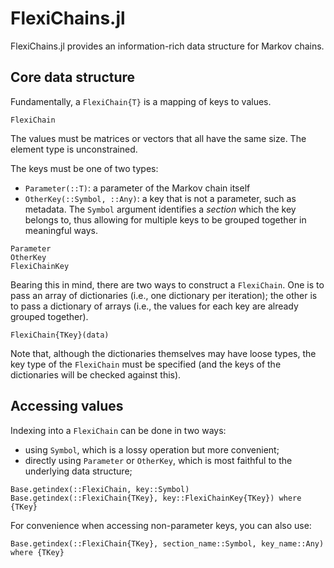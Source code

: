 # FlexiChains.jl

FlexiChains.jl provides an information-rich data structure for Markov chains.

## Core data structure

Fundamentally, a `FlexiChain{T}` is a mapping of keys to values.

```@docs
FlexiChain
```

The values must be matrices or vectors that all have the same size.
The element type is unconstrained.

The keys must be one of two types:
- `Parameter(::T)`: a parameter of the Markov chain itself
- `OtherKey(::Symbol, ::Any)`: a key that is not a parameter, such as metadata. The `Symbol` argument identifies a _section_ which the key belongs to, thus allowing for multiple keys to be grouped together in meaningful ways.

```@docs
Parameter
OtherKey
FlexiChainKey
```

Bearing this in mind, there are two ways to construct a `FlexiChain`.
One is to pass an array of dictionaries (i.e., one dictionary per iteration); the other is to pass a dictionary of arrays (i.e., the values for each key are already grouped together).

```@docs
FlexiChain{TKey}(data)
```

Note that, although the dictionaries themselves may have loose types, the key type of the `FlexiChain` must be specified (and the keys of the dictionaries will be checked against this).

## Accessing values

Indexing into a `FlexiChain` can be done in two ways:

- using `Symbol`, which is a lossy operation but more convenient;
- directly using `Parameter` or `OtherKey`, which is most faithful to the underlying data structure;

```@docs
Base.getindex(::FlexiChain, key::Symbol)
Base.getindex(::FlexiChain{TKey}, key::FlexiChainKey{TKey}) where {TKey}
```

For convenience when accessing non-parameter keys, you can also use:

```@docs
Base.getindex(::FlexiChain{TKey}, section_name::Symbol, key_name::Any) where {TKey}
```
